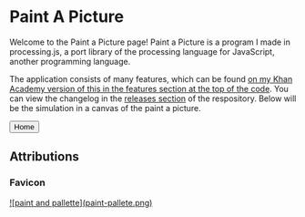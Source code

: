 # Paint A Picture

Welcome to the Paint a Picture page! Paint a Picture is a program I made in processing.js, a port library of the processing language for JavaScript, another programming language. 

The application consists of many features, which can be found [on my Khan Academy version of this in the features section at the top of the code](https://www.khanacademy.org/computer-programming/paint-a-picture-v219/4631918938554368). You can view the changelog in the [releases section](https://github.com/KnowledgeableKangaroo/paint-a-picture-backup/releases) of the respository. Below will be the simulation in a canvas of the paint a picture. 

<canvas id = "mycanvas"></canvas>

<button onclick = "goToHomePage()" type = "button"> Home </button>

## Attributions ##

### Favicon ###

<a href = "https://pixabay.com/photo-157342/" target = "_blank">
	![paint and pallette](paint-pallete.png)
</a>

<script src="https://cdn.jsdelivr.net/processing.js/1.4.8/processing.min.js"></script> 
<script src = "paint-a-picture.js"></script>
<script src = "https://cdn.rawgit.com/KnowledgeableKangaroo/KnowledgeableKangaroo.github.io/595516241dc516792961d1eb14fcbb9b63081add/script.js"></script>

